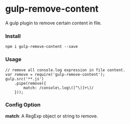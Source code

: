 # gulp-remove-content
A gulp plugin to remove certain content in file.

### Install
```
npm i gulp-remove-content --save
```

### Usage
```
// remove all console.log expression in file content.
var remove = require('gulp-remove-content');
gulp.src('**.js')
	.pipe(remove({
		match: /console\.log\([^\)]+\)/
	}));
```


### Config Option
**match**: A RegExp object or string to remove.
